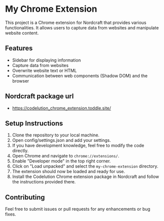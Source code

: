 # My Chrome Extension

This project is a Chrome extension for Nordcraft that provides various functionalities. It allows users to capture data from websites and manipulate website content.

## Features


- Sidebar for displaying information
- Capture data from websites
- Overwrite website text or HTML
- Communication between web components (Shadow DOM) and the browser

## Nordcraft package url

- https://codelution_chrome_extension.toddle.site/



## Setup Instructions

1. Clone the repository to your local machine.
2. Open config/settings.json and add your settings.
3. If you have development knowledge, feel free to modify the code directly.
4. Open Chrome and navigate to `chrome://extensions/`.
5. Enable "Developer mode" in the top right corner.
6. Click on "Load unpacked" and select the `my-chrome-extension` directory.
7. The extension should now be loaded and ready for use.
8. Install the Codelution Chrome extension package in Nordcraft and follow the instructions provided there.


## Contributing

Feel free to submit issues or pull requests for any enhancements or bug fixes.
